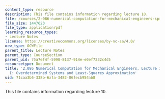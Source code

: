 ```yaml
---
content_type: resource
description: This file contains information regarding lecture 10.
file: /courses/2-086-numerical-computation-for-mechanical-engineers-spring-2013/71caa3b6338b6afa348286fecb954ab8_MIT2_086S13_lecture10.pdf
file_size: 1447623
file_type: application/pdf
learning_resource_types:
- Lecture Notes
license: https://creativecommons.org/licenses/by-nc-sa/4.0/
ocw_type: OCWFile
parent_title: Lecture Notes
parent_type: CourseSection
parent_uid: 75a7ef4f-5998-8137-914e-e0ef7232c4d5
resourcetype: Document
title: '2.086 Numerical Computation for Mechanical Engineers, Lecture 10: Linear Algebra
  I: Overdetermined Systems and Least-Squares Approximation'
uid: 71caa3b6-338b-6afa-3482-86fecb954ab8
---
```

This file contains information regarding lecture 10.